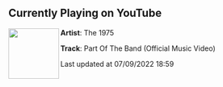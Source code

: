 ## Currently Playing on YouTube

[<img align="left" width="100" src="https://i.ytimg.com/vi/87nG3LuabUs/hqdefault.jpg">](https://www.youtube.com/watch?v=87nG3LuabUs)

**Artist**: The 1975 

**Track**: Part Of The Band (Official Music Video)

Last updated at 07/09/2022 18:59
